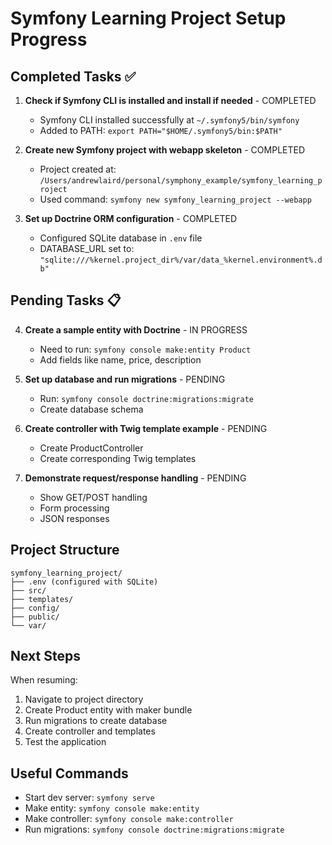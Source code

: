 # Symfony Learning Project Setup Progress

## Completed Tasks ✅
1. **Check if Symfony CLI is installed and install if needed** - COMPLETED
   - Symfony CLI installed successfully at `~/.symfony5/bin/symfony`
   - Added to PATH: `export PATH="$HOME/.symfony5/bin:$PATH"`

2. **Create new Symfony project with webapp skeleton** - COMPLETED
   - Project created at: `/Users/andrewlaird/personal/symphony_example/symfony_learning_project`
   - Used command: `symfony new symfony_learning_project --webapp`

3. **Set up Doctrine ORM configuration** - COMPLETED
   - Configured SQLite database in `.env` file
   - DATABASE_URL set to: `"sqlite:///%kernel.project_dir%/var/data_%kernel.environment%.db"`

## Pending Tasks 📋
4. **Create a sample entity with Doctrine** - IN PROGRESS
   - Need to run: `symfony console make:entity Product`
   - Add fields like name, price, description

5. **Set up database and run migrations** - PENDING
   - Run: `symfony console doctrine:migrations:migrate`
   - Create database schema

6. **Create controller with Twig template example** - PENDING
   - Create ProductController
   - Create corresponding Twig templates

7. **Demonstrate request/response handling** - PENDING
   - Show GET/POST handling
   - Form processing
   - JSON responses

## Project Structure
```
symfony_learning_project/
├── .env (configured with SQLite)
├── src/
├── templates/
├── config/
├── public/
└── var/
```

## Next Steps
When resuming:
1. Navigate to project directory
2. Create Product entity with maker bundle
3. Run migrations to create database
4. Create controller and templates
5. Test the application

## Useful Commands
- Start dev server: `symfony serve`
- Make entity: `symfony console make:entity`
- Make controller: `symfony console make:controller`
- Run migrations: `symfony console doctrine:migrations:migrate`